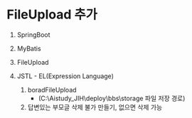 # FileUpload 추가

1. SpringBoot
2. MyBatis
3. FileUpload
4. JSTL - EL(Expression Language)

   1. boradFileUpload
      - (C:\Aistudy_JIH\deploy\bbs\storage 파일 저장 경로)
   2. 답변있는 부모글 삭제 불가 만들기, 없으면 삭제 가능
